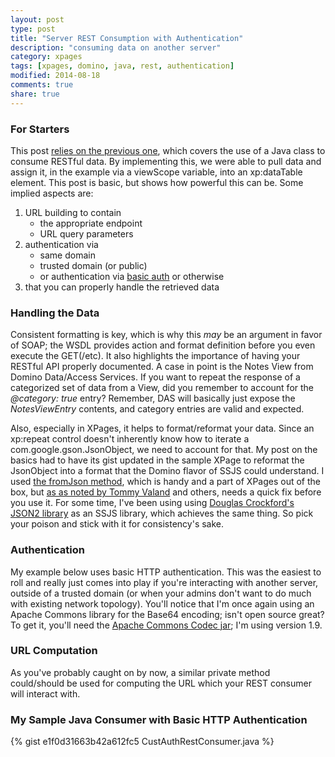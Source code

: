 ```yaml
---
layout: post
type: post
title: "Server REST Consumption with Authentication"
description: "consuming data on another server"
category: xpages
tags: [xpages, domino, java, rest, authentication]
modified: 2014-08-18
comments: true
share: true
---
```


### For Starters
This post <a href="{{ site.url }}/xpages/rest-consumption-server-side/">relies on the previous one</a>, which covers the use of a Java class to consume RESTful data. By implementing this, we were able to pull data and assign it, in the example via a viewScope variable, into an xp:dataTable element. This post is basic, but shows how powerful this can be. Some implied aspects are:

1. URL building to contain
	* the appropriate endpoint
	* URL query parameters
2. authentication via
	* same domain
	* trusted domain (or public)
	* or authentication via [basic auth](http://en.wikipedia.org/wiki/Basic_access_authentication) or otherwise
3. that you can properly handle the retrieved data

### Handling the Data
Consistent formatting is key, which is why this _may_ be an argument in favor of SOAP; the WSDL provides action and format definition before you even execute the GET(/etc). It also highlights the importance of having your RESTful API properly documented. A case in point is the Notes View from Domino Data/Access Services. If you want to repeat the response of a categorized set of data from a View, did you remember to account for the _@category: true_ entry? Remember, DAS will basically just expose the _NotesViewEntry_ contents, and category entries are valid and expected.

Also, especially in XPages, it helps to format/reformat your data. Since an xp:repeat control doesn't inherently know how to iterate a com.google.gson.JsonObject, we need to account for that. My post on the basics had to have its gist updated in the sample XPage to reformat the JsonObject into a format that the Domino flavor of SSJS could understand. I used [the fromJson method](http://dontpanic82.blogspot.com/2010/09/xpages-ssjs-code-snippet-that-lets-you.html), which is handy and a part of XPages out of the box, but [as as noted by Tommy Valand](http://dontpanic82.blogspot.com/2010/10/xpages-bug-in-fromjson-with-fix.html) and others, needs a quick fix before you use it. For some time, I've been using using [Douglas Crockford's JSON2 library](http://github.com/douglascrockford/JSON-js/blob/master/json2.js) as an SSJS library, which achieves the same thing. So pick your poison and stick with it for consistency's sake.

### Authentication
My example below uses basic HTTP authentication. This was the easiest to roll and really just comes into play if you're interacting with another server, outside of a trusted domain (or when your admins don't want to do much with existing network topology). You'll notice that I'm once again using an Apache Commons library for the Base64 encoding; isn't open source great? To get it, you'll need the [Apache Commons Codec jar](http://commons.apache.org/proper/commons-codec/); I'm using version 1.9.

### URL Computation
As you've probably caught on by now, a similar private method could/should be used for computing the URL which your REST consumer will interact with.

### My Sample Java Consumer with Basic HTTP Authentication 
{% gist e1f0d31663b42a612fc5 CustAuthRestConsumer.java %}